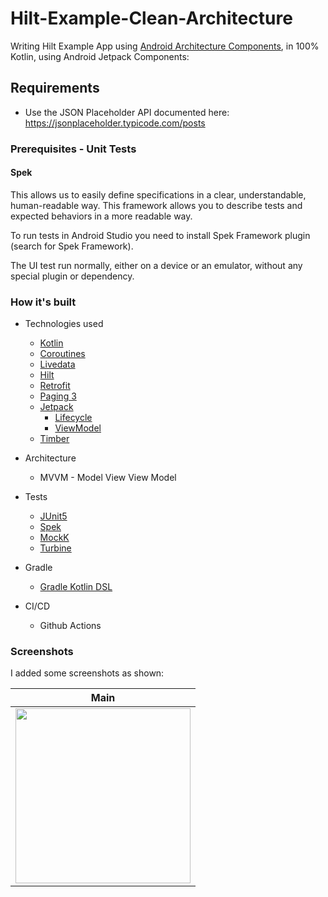 # Hilt-Example-Clean-Architecture
Writing Hilt Example App using [Android Architecture Components](https://developer.android.com/topic/libraries/architecture/), in 100% Kotlin, using Android Jetpack Components:

Requirements
----
- Use the JSON Placeholder API documented here:
https://jsonplaceholder.typicode.com/posts

### Prerequisites - Unit Tests

#### Spek

This allows us to easily define specifications in a clear, understandable, human-readable way. This framework allows you to describe tests and expected behaviors in a more readable way.

To run tests in Android Studio you need to install Spek Framework plugin (search for Spek Framework).

The UI test run normally, either on a device or an emulator, without any special plugin or dependency.

### How it's built

* Technologies used
    * [Kotlin](https://kotlinlang.org/)
    * [Coroutines](https://kotlinlang.org/docs/reference/coroutines-overview.html)
    * [Livedata](https://developer.android.com/topic/libraries/architecture/livedata)
    * [Hilt](https://developer.android.com/training/dependency-injection/hilt-android)
    * [Retrofit](https://square.github.io/retrofit/)
    * [Paging 3](https://developer.android.com/topic/libraries/architecture/paging/v3-overview)
    * [Jetpack](https://developer.android.com/jetpack)
        * [Lifecycle](https://developer.android.com/topic/libraries/architecture/lifecycle)
        * [ViewModel](https://developer.android.com/topic/libraries/architecture/viewmodel)
    * [Timber](https://github.com/JakeWharton/timber)
* Architecture
    * MVVM - Model View View Model

* Tests
    * [JUnit5](https://junit.org/junit5/)
    * [Spek](https://www.spekframework.org/)
    * [MockK](https://github.com/mockk/mockk)
    * [Turbine](https://github.com/cashapp/turbine)

* Gradle
    * [Gradle Kotlin DSL](https://docs.gradle.org/current/userguide/kotlin_dsl.html)

* CI/CD
    * Github Actions

### Screenshots

I added some screenshots as shown:

Main | 
--- |
<img src="https://i.imgur.com/wbPmKfq.png" width="280"/> |
